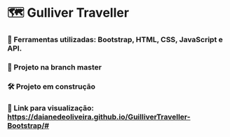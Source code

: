 # 🗺️ Gulliver Traveller
### 📍 Ferramentas utilizadas: Bootstrap, HTML, CSS, JavaScript e API.
### 📎 Projeto na branch master
### 🛠 Projeto em construção
### 🔖 Link para visualização: https://daianedeoliveira.github.io/GuilliverTraveller-Bootstrap/#


